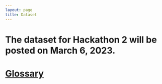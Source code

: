 ```yaml
---
layout: page
title: Dataset
---
```


# The dataset for Hackathon 2 will be posted on March 6, 2023.
# [Glossary](https://tuftsfaminehackathon.github.io/data/Hackathon_Glossary_FFCF_v2.pdf)
